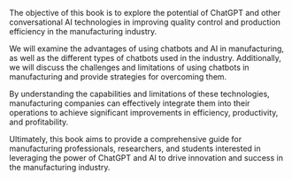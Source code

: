 
The objective of this book is to explore the potential of ChatGPT and other conversational AI technologies in improving quality control and production efficiency in the manufacturing industry.

We will examine the advantages of using chatbots and AI in manufacturing, as well as the different types of chatbots used in the industry. Additionally, we will discuss the challenges and limitations of using chatbots in manufacturing and provide strategies for overcoming them.

By understanding the capabilities and limitations of these technologies, manufacturing companies can effectively integrate them into their operations to achieve significant improvements in efficiency, productivity, and profitability.

Ultimately, this book aims to provide a comprehensive guide for manufacturing professionals, researchers, and students interested in leveraging the power of ChatGPT and AI to drive innovation and success in the manufacturing industry.

